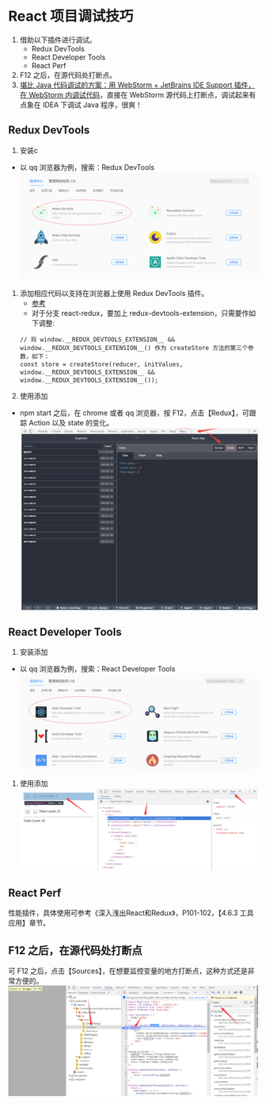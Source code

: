 # React 项目调试技巧
1. 借助以下插件进行调试。
    * Redux DevTools
    * React Developer Tools
    * React Perf
1. F12 之后，在源代码处打断点。
1. [堪比 Java 代码调试的方案：用 WebStorm + JetBrains IDE Support 插件，在 WebStorm 内调试代码](./JetBrainsIDESupport.md)，直接在 WebStorm 源代码上打断点，调试起来有点象在 IDEA 下调试 Java 程序，很爽！

## Redux DevTools
1. 安装c
* 以 qq 浏览器为例，搜索：Redux DevTools
![](images/ReduxDevToolsInstall.png)
1. 添加相应代码以支持在浏览器上使用 Redux DevTools 插件。
    * [参考](https://github.com/zalmoxisus/redux-devtools-extension#usage)
    * 对于分支 react-redux，要加上 redux-devtools-extension，只需要作如下调整:
    ```
    // 将 window.__REDUX_DEVTOOLS_EXTENSION__ && window.__REDUX_DEVTOOLS_EXTENSION__() 作为 createStore 方法的第三个参数，如下：
    const store = createStore(reducer, initValues, window.__REDUX_DEVTOOLS_EXTENSION__ && window.__REDUX_DEVTOOLS_EXTENSION__());
    ```
1. 使用添加
* npm start 之后，在 chrome 或者 qq 浏览器，按 F12，点击【Redux】，可跟踪 Action 以及 state 的变化。  
![](./images/ReduxDevToolsUse.png)

## React Developer Tools
1. 安装添加
* 以 qq 浏览器为例，搜索：React Developer Tools
![](./images/ReactDeveloperToolsInstall.png)
1. 使用添加  
![](./images/ReactDeveloperToolsUse.png)

## React Perf
性能插件，具体使用可参考《深入浅出React和Redux》，P101-102，【4.6.3 工具应用】章节。

## F12 之后，在源代码处打断点
可 F12 之后，点击【Sources】，在想要监控变量的地方打断点，这种方式还是非常方便的。
![](./images/f12Debug.png)

